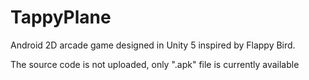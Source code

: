 # TappyPlane
Android 2D arcade game designed in Unity 5 inspired by Flappy Bird.

The source code is not uploaded, only ".apk" file is currently available

